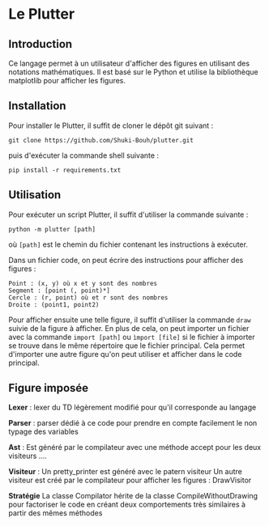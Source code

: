 # Le Plutter

## Introduction

Ce langage permet à un utilisateur d'afficher des figures en utilisant des notations mathématiques. 
Il est basé sur le Python et utilise la bibliothèque matplotlib pour afficher les figures.

## Installation

Pour installer le Plutter, il suffit de cloner le dépôt git suivant :

```
git clone https://github.com/Shuki-Bouh/plutter.git
```

puis d'exécuter la commande shell suivante :

```
pip install -r requirements.txt
```

## Utilisation

Pour exécuter un script Plutter, il suffit d'utiliser la commande suivante :

```python -m plutter [path]```

où `[path]` est le chemin du fichier contenant les instructions à exécuter.

Dans un fichier code, on peut écrire des instructions pour afficher des figures :

    Point : (x, y) où x et y sont des nombres
    Segment : [point (, point)*]
    Cercle : (r, point) où et r sont des nombres
    Droite : (point1, point2) 

Pour afficher ensuite une telle figure, il suffit d'utiliser la commande ```draw``` suivie de la figure à afficher.
En plus de cela, on peut importer un fichier avec la commande
```import [path]``` ou ```ìmport [file]``` si le fichier à importer se trouve dans le même répertoire que le fichier principal.
Cela permet d'importer une autre figure qu'on peut utiliser et afficher dans le code principal.

## Figure imposée

**Lexer** : lexer du TD légèrement modifié pour qu'il corresponde au langage

**Parser** : parser dédié à ce code pour prendre en compte facilement le non typage des variables

**Ast** : Est généré par le compilateur avec une méthode accept pour les deux visiteurs ....

**Visiteur** :
    Un pretty_printer est généré avec le patern visiteur
    Un autre visiteur est créé par le compilateur pour afficher les figures : DrawVisitor

**Stratégie**
    La classe Compilator hérite de la classe CompileWithoutDrawing pour factoriser le code
    en créant deux comportements très similaires à partir des mêmes méthodes